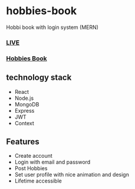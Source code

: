 # hobbies-book
Hobbi book with login system (MERN)

### [LIVE](https://big-bhavya.herokuapp.com/)
### [Hobbies Book](https://big-bhavya.herokuapp.com/)

## technology stack
- React
- Node.js
- MongoDB
- Express
- JWT
- Context

## Features
- Create account 
- Login with email and password
- Post Hobbies
- Set user profile with nice animation and design
- Lifetime accessible

